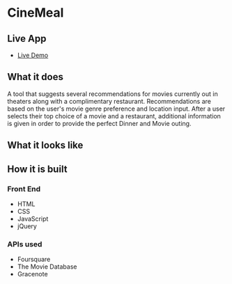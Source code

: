 # CineMeal

## Live App
- [Live Demo](https://asiede.github.io/Dinner-And-A-Movie/)

## What it does
A tool that suggests several recommendations for movies currently out in theaters along with a complimentary restaurant. Recommendations are based on the user's movie genre preference and location input. After a user selects their top choice of a movie and a restaurant, additional information is given in order to provide the perfect Dinner and Movie outing.

## What it looks like

## How it is built
### Front End
* HTML
* CSS
* JavaScript
* jQuery
### APIs used
* Foursquare
* The Movie Database
* Gracenote



